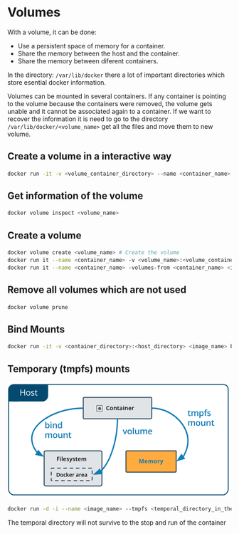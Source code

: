 # Volumes

With a volume, it can be done:

- Use a persistent space of memory for a container.
- Share the memory between the host and the container.
- Share the memory between diferent containers.

In the directory: ```/var/lib/docker``` there a lot of important directories which store esential docker information.

Volumes can be mounted in several containers.
If any container is pointing to the volume because the containers were removed, the volume gets unable and it cannot be associated again to a container. If we want to recover the information it is need to go to the directory ```/var/lib/docker/<volume_name>``` get all the files and move them to new volume.

## Create a volume in a interactive way

```bash
docker run -it -v <volume_container_directory> --name <container_name> <image_name> bash
```

## Get information of the volume

```bash
docker volume inspect <volume_name>
```

## Create a volume

```bash
docker volume create <volume_name> # Create the volume
docker run it --name <container_name> -v <volume_name>:<volume_container_directory> <image_name> bash # Link the volume to the path inside the container
docker run it --name <container_name> -volumes-from <container_name> <image_name> bash # Get the volumes of another container
```

## Remove all volumes which are not used

```bash
docker volume prune
```

## Bind Mounts

```bash
docker run -it -v <container_directory>:<host_directory> <image_name> bash
```

## Temporary (tmpfs) mounts

![Types of mounts](./images/types-of-mounts-tmpfs.png)

```bash
docker run -d -i --name <image_name> --tmpfs <temporal_directory_in_the_container> <image_name>
```

The temporal directory will not survive to the stop and run of the container

